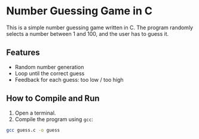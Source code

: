 # Number Guessing Game in C

This is a simple number guessing game written in C. The program randomly selects a number between 1 and 100, and the user has to guess it.

## Features
- Random number generation
- Loop until the correct guess
- Feedback for each guess: too low / too high

## How to Compile and Run
1. Open a terminal.
2. Compile the program using `gcc`:

```bash
gcc guess.c -o guess

